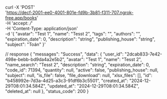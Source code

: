 curl -X 'POST' \
  'https://decf-2001-ee0-4001-801e-fd9b-3b81-f311-707.ngrok-free.app/books' \
  -H 'accept: */*' \
  -H 'Content-Type: application/json' \
  -d '{
  "avatar": "Test 1",
  "name": "Tesst 2",
  "tags": "",
  "authors": "",
  "expiration_date": 0,
  "description": "string",
  "publishing_house": "string",
  "subject": "Toán"
}'

// response
{
  "messages": "Success",
  "data": {
    "user_id": "2dcab833-7e42-498e-bebb-bd9da4a2e5b2",
    "avatar": "Test 1",
    "name": "Tesst 2",
    "name_search": "Tesst 2",
    "description": "string",
    "expiration_date": 0,
    "code_id": 71394,
    "quantity": null,
    "active": false,
    "publishing_house": null,
    "subject": null,
    "is_file": false,
    "file_download": null,
    "xlsx_files": [],
    "id": "b458992e-7d3a-4d25-a3c3-91df6b3c5501",
    "created_at": "2024-12-29T08:01:34.584Z",
    "updated_at": "2024-12-29T08:01:34.584Z",
    "deleted_at": null
  },
  "status_code": 200
}